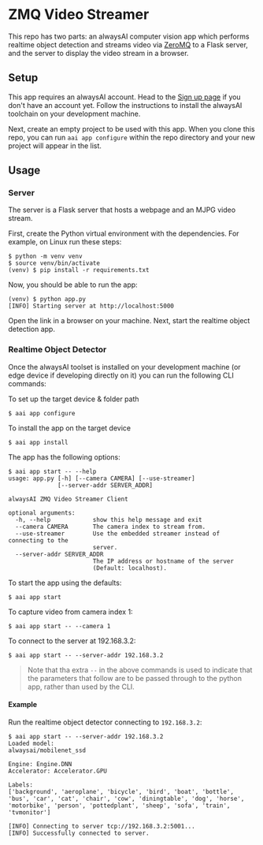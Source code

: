 # ZMQ Video Streamer
This repo has two parts: an alwaysAI computer vision app which performs realtime object detection and streams video via [ZeroMQ](https://zeromq.org/languages/python/) to a Flask server, and the server to display the video stream in a browser.

## Setup
This app requires an alwaysAI account. Head to the [Sign up page](https://www.alwaysai.co/dashboard) if you don't have an account yet. Follow the instructions to install the alwaysAI toolchain on your development machine.

Next, create an empty project to be used with this app. When you clone this repo, you can run `aai app configure` within the repo directory and your new project will appear in the list.

## Usage
### Server
The server is a Flask server that hosts a webpage and an MJPG video stream.

First, create the Python virtual environment with the dependencies. For example, on Linux run these steps:

```
$ python -m venv venv
$ source venv/bin/activate
(venv) $ pip install -r requirements.txt
```

Now, you should be able to run the app:

```
(venv) $ python app.py
[INFO] Starting server at http://localhost:5000
```

Open the link in a browser on your machine. Next, start the realtime object detection app.


### Realtime Object Detector
Once the alwaysAI toolset is installed on your development machine (or edge device if developing directly on it) you can run the following CLI commands:

To set up the target device & folder path

`$ aai app configure`

To install the app on the target device

`$ aai app install`

The app has the following options:

```
$ aai app start -- --help
usage: app.py [-h] [--camera CAMERA] [--use-streamer]
              [--server-addr SERVER_ADDR]

alwaysAI ZMQ Video Streamer Client

optional arguments:
  -h, --help            show this help message and exit
  --camera CAMERA       The camera index to stream from.
  --use-streamer        Use the embedded streamer instead of connecting to the
                        server.
  --server-addr SERVER_ADDR
                        The IP address or hostname of the server
                        (Default: localhost).
```

To start the app using the defaults:

`$ aai app start`

To capture video from camera index 1:

`$ aai app start -- --camera 1`

To connect to the server at 192.168.3.2:

`$ aai app start -- --server-addr 192.168.3.2`

> Note that tha extra `--` in the above commands is used to indicate that the parameters that follow are to be passed through to the python app, rather than used by the CLI.

#### Example

Run the realtime object detector connecting to `192.168.3.2`:

```
$ aai app start -- --server-addr 192.168.3.2
Loaded model:
alwaysai/mobilenet_ssd

Engine: Engine.DNN
Accelerator: Accelerator.GPU

Labels:
['background', 'aeroplane', 'bicycle', 'bird', 'boat', 'bottle', 'bus', 'car', 'cat', 'chair', 'cow', 'diningtable', 'dog', 'horse', 'motorbike', 'person', 'pottedplant', 'sheep', 'sofa', 'train', 'tvmonitor']

[INFO] Connecting to server tcp://192.168.3.2:5001...
[INFO] Successfully connected to server.
```
